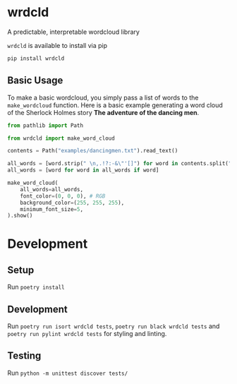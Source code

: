 # wrdcld
A predictable, interpretable wordcloud library

`wrdcld` is available to install via pip

```bash
pip install wrdcld
```

## Basic Usage

To make a basic wordcloud, you simply pass a list of words to the `make_wordcloud` function. Here is a basic example generating a word cloud of the Sherlock Holmes story __The adventure of the dancing men__.

```python
from pathlib import Path

from wrdcld import make_word_cloud

contents = Path("examples/dancingmen.txt").read_text()

all_words = [word.strip(" \n,.!?:-&\"'[]") for word in contents.split(" ")]
all_words = [word for word in all_words if word]

make_word_cloud(
    all_words=all_words,
    font_color=(0, 0, 0), # RGB
    background_color=(255, 255, 255),
    minimum_font_size=5,
).show()
```

# Development

## Setup
Run `poetry install`

## Development
Run `poetry run isort wrdcld tests`, `poetry run black wrdcld tests` and `poetry run pylint wrdcld tests` for styling and linting.

## Testing
Run `python -m unittest discover tests/`
